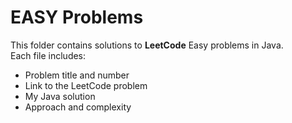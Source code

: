 # EASY Problems

This folder contains solutions to **LeetCode** Easy problems in Java.  
Each file includes:
- Problem title and number
- Link to the LeetCode problem
- My Java solution
- Approach and complexity

